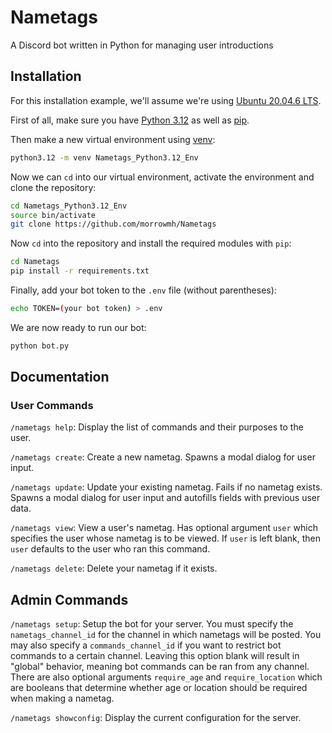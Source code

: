 # Nametags
A Discord bot written in Python for managing user introductions
## Installation
For this installation example, we'll assume we're using [Ubuntu 20.04.6 LTS](https://www.releases.ubuntu.com/focal/).

First of all, make sure you have [Python 3.12](https://linuxcapable.com/install-python-3-12-on-ubuntu-linux/) as well as [pip](https://stackoverflow.com/questions/6587507/how-to-install-pip-with-python-3).

Then make a new virtual environment using [venv](https://docs.python.org/3/library/venv.html):

```bash
python3.12 -m venv Nametags_Python3.12_Env
```

Now we can `cd` into our virtual environment, activate the environment and clone the repository:
```bash
cd Nametags_Python3.12_Env
source bin/activate
git clone https://github.com/morrowmh/Nametags
```

Now `cd` into the repository and install the required modules with `pip`:
```bash
cd Nametags
pip install -r requirements.txt
```

Finally, add your bot token to the `.env` file (without parentheses):
```bash
echo TOKEN=(your bot token) > .env
```

We are now ready to run our bot:
```bash
python bot.py
```

## Documentation

### User Commands
`/nametags help`: Display the list of commands and their purposes to the user.

`/nametags create`: Create a new nametag. Spawns a modal dialog for user input.

`/nametags update`: Update your existing nametag. Fails if no nametag exists. Spawns a modal dialog for user input and autofills fields with previous user data.

`/nametags view`: View a user's nametag. Has optional argument `user` which specifies the user whose nametag is to be viewed. If `user` is left blank, then `user` defaults to the user who ran this command.

`/nametags delete`: Delete your nametag if it exists.

## Admin Commands
`/nametags setup`: Setup the bot for your server. You must specify the `nametags_channel_id` for the channel in which nametags will be posted. You may also specify a `commands_channel_id` if you want to restrict bot commands to a certain channel. Leaving this option blank will result in "global" behavior, meaning bot commands can be ran from any channel. There are also optional arguments `require_age` and `require_location` which are booleans that determine whether age or location should be required when making a nametag.

`/nametags showconfig`: Display the current configuration for the server.